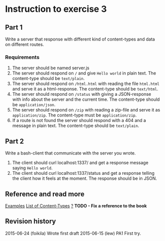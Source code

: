 Instruction to exercise 3
==============================

## Part 1
Write a server that response with different kind of content-types and data on different routes.

### Requirements
1. The server should be named server.js
2. The server should respond on `/` and give `Hello world` in plain text. The content-type should be `text/plain`.
3. The server should respond on `/html.html` with reading the file `html.html` and serve it as a html-response. The content-type should be `text/html`.
4. The server should respond on `/status` with giving a JSON-response with info about the server and the current time. The content-type should be `application/json`.
5. The server should respond on `/zip` with reading a zip-file and serve it as `application/zip`. The content-type must be `application/zip`.
6. If a route is not found the server should respond with a 404 and a message in plain text. The content-type should be `text/plain`.

## Part 2
Write a bash-client that communicate with the server you wrote.

1. The client should curl localhost:1337/ and get a response message saying `Hello world`.
2. The client should curl localhost:1337/status and get a response telling the client how it feels at the moment. The response should be in JSON.

Reference and read more
------------------------------

[Examples](https://github.com/mosbth/linux/tree/master/example)
[List of Content-Types](https://en.wikipedia.org/wiki/Internet_media_type#List_of_common_media_types)
[?](#) **TODO - Fix a reference to the book**



Revision history
------------------------------
2015-06-24 (foikila) Wrote first draft
2015-06-15 (lew) PA1 First try.
